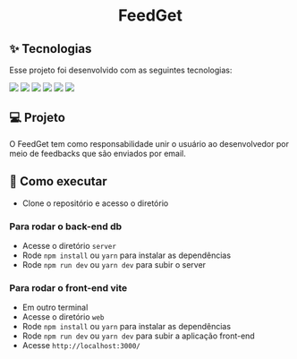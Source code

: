 <h1 align="center">FeedGet</h1>

## ✨ Tecnologias

Esse projeto foi desenvolvido com as seguintes tecnologias:

[<img src="https://img.shields.io/badge/Node.js-339933?style=for-the-badge&logo=nodedotjs&logoColor=white">](https://nodejs.org/en/)
[<img src="https://img.shields.io/badge/TypeScript-007ACC?style=for-the-badge&logo=typescript&logoColor=white">](https://www.typescriptlang.org/)
[<img src="https://img.shields.io/badge/React-20232A?style=for-the-badge&logo=react&logoColor=61DAFB">](https://pt-br.reactjs.org)
[<img src="https://img.shields.io/badge/Prisma-3982CE?style=for-the-badge&logo=Prisma&logoColor=white">](https://www.prisma.io)
[<img src="https://img.shields.io/badge/Express.js-000000?style=for-the-badge&logo=express&logoColor=white">](https://expressjs.com/pt-br/)
[<img src="https://img.shields.io/badge/Jest-C21325?style=for-the-badge&logo=jest&logoColor=white">](https://jestjs.io/pt-BR/)



## 💻 Projeto

O FeedGet tem como responsabilidade unir o usuário ao desenvolvedor por meio de feedbacks que são enviados por email.

## 🚀 Como executar

- Clone o repositório e acesso o diretório

### Para rodar o back-end db

- Acesse o diretório `server`
- Rode `npm install` ou `yarn` para instalar as dependências
- Rode `npm run dev` ou `yarn dev` para subir o server

### Para rodar o front-end vite

- Em outro terminal
- Acesse o diretório `web`
- Rode `npm install` ou `yarn` para instalar as dependências
- Rode `npm run dev` ou `yarn dev` para subir a aplicação front-end
- Acesse `http://localhost:3000/`
